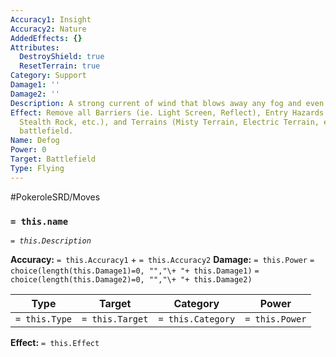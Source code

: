 ```yaml
---
Accuracy1: Insight
Accuracy2: Nature
AddedEffects: {}
Attributes:
  DestroyShield: true
  ResetTerrain: true
Category: Support
Damage1: ''
Damage2: ''
Description: A strong current of wind that blows away any fog and even invisible barriers.
Effect: Remove all Barriers (ie. Light Screen, Reflect), Entry Hazards (Toxic Spikes,
  Stealth Rock, etc.), and Terrains (Misty Terrain, Electric Terrain, etc.) from the
  battlefield.
Name: Defog
Power: 0
Target: Battlefield
Type: Flying
---
```


#PokeroleSRD/Moves

### `= this.name` 
*`= this.Description`*

**Accuracy:** `= this.Accuracy1` + `= this.Accuracy2`
**Damage:** `= this.Power` `= choice(length(this.Damage1)=0, "","\+ "+ this.Damage1)` `= choice(length(this.Damage2)=0, "","\+ "+ this.Damage2)`

| Type          | Target          | Category          | Power          |
| ------------- | --------------- | ----------------  | -------------- |
| `= this.Type` | `= this.Target` | `= this.Category` | `= this.Power` | 

**Effect:** `= this.Effect`
